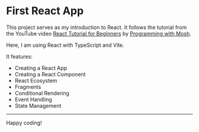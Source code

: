 # First React App

This project serves as my introduction to React. It follows the tutorial from the YouTube video [React Tutorial for Beginners](https://youtu.be/SqcY0GlETPk?si=KpwAtnTqztf_AV_5) by [Programming with Mosh](https://www.youtube.com/@programmingwithmosh).

Here, I am using React with TypeScript and Vite. 

It features:

- Creating a React App
- Creating a React Component
- React Ecosystem
- Fragments
- Conditional Rendering
- Event Handling
- State Management

---
Happy coding!